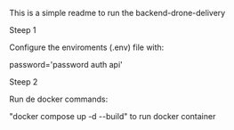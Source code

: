 This is a simple readme to run the backend-drone-delivery


Steep 1 

Configure the enviroments (.env) file with:

password='password auth api'


Steep 2

Run de docker commands:

"docker compose up -d --build" to run docker container





